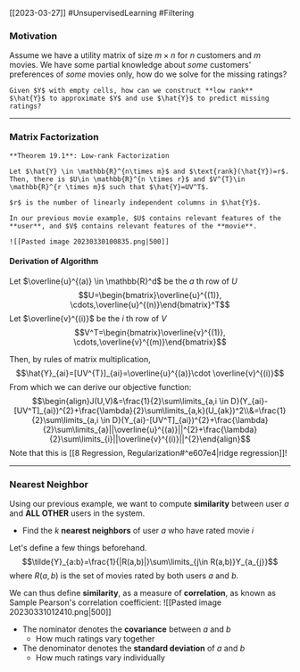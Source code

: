 [[2023-03-27]] #UnsupervisedLearning #Filtering

### Motivation
Assume we have a utility matrix of size $m \times n$ for $n$ customers and $m$ movies. We have some partial knowledge about *some* customers' preferences of *some* movies only, how do we solve for the missing ratings?

```ad-question
Given $Y$ with empty cells, how can we construct **low rank** $\hat{Y}$ to approximate $Y$ and use $\hat{Y}$ to predict missing ratings?
```

---

### Matrix Factorization

```ad-important
**Theorem 19.1**: Low-rank Factorization

Let $\hat{Y} \in \mathbb{R}^{n\times m}$ and $\text{rank}(\hat{Y})=r$. Then, there is $U\in \mathbb{R}^{n \times r}$ and $V^{T}\in \mathbb{R}^{r \times m}$ such that $\hat{Y}=UV^T$.

$r$ is the number of linearly independent columns in $\hat{Y}$.
```

```ad-example
In our previous movie example, $U$ contains relevant features of the **user**, and $V$ contains relevant features of the **movie**.

![[Pasted image 20230330100835.png|500]]
```

#### Derivation of Algorithm
Let $\overline{u}^{(a)} \in \mathbb{R}^d$ be the $a$ th row of $U$
$$U=\begin{bmatrix}\overline{u}^{(1)}, \cdots,\overline{u}^{(n)}\end{bmatrix}^T$$
Let $\overline{v}^{(i)}$ be the $i$ th row of $V$
$$V^T=\begin{bmatrix}\overline{v}^{(1)}, \cdots,\overline{v}^{(m)}\end{bmatrix}$$

Then, by rules of matrix multiplication,
$$\hat{Y}_{ai}=[UV^{T}]_{ai}=\overline{u}^{(a)}\cdot \overline{v}^{(i)}$$
From which we can derive our objective function:
$$\begin{align}J(U,V)&=\frac{1}{2}\sum\limits_{a,i \in D}(Y_{ai}-[UV^T]_{ai})^{2}+\frac{\lambda}{2}\sum\limits_{a,k}(U_{ak})^2\\&=\frac{1}{2}\sum\limits_{a,i \in D}(Y_{ai}-[UV^T]_{ai})^{2}+\frac{\lambda}{2}\sum\limits_{a}||\overline{u}^{(a)}||^{2}+\frac{\lambda}{2}\sum\limits_{i}||\overline{v}^{(i)}||^{2}\end{align}$$
Note that this is [[8 Regression, Regularization#^e607e4|ridge regression]]!

---

### Nearest Neighbor
Using our previous example, we want to compute **similarity** between user $a$ and **ALL OTHER** users in the system.
- Find the $k$ **nearest neighbors** of user $a$ who have rated movie $i$

Let's define a few things beforehand.
$$\tilde{Y}_{a:b}=\frac{1}{|R(a,b)|}\sum\limits_{j\in R(a,b)}Y_{a_{j}}$$
where $R(a,b)$ is the set of movies rated by both users $a$ and $b$.

We can thus define **similarity**, as a measure of **correlation**, as known as Sample Pearson's correlation coefficient:
![[Pasted image 20230331012410.png|500]]

- The nominator denotes the **covariance** between $a$ and $b$
	- How much ratings vary together
- The denominator denotes the **standard deviation** of $a$ and $b$
	- How much ratings vary individually



